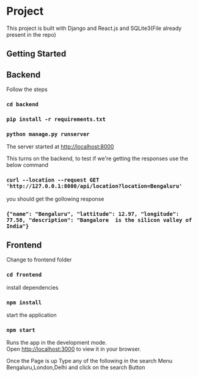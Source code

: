 # Project 
This project is built with Django and React.js and SQLite3(File already present in the repo) 

## Getting Started

## Backend
Follow the steps
### `cd backend`
### `pip install -r requirements.txt`
### `python manage.py runserver`

The server started at [http://localhost:8000](http://localhost:8000)

This turns on the backend, to test if we're getting the responses use the below command

### `curl --location --request GET 'http://127.0.0.1:8000/api/location?location=Bengaluru'`

you should get the gollowing response

### `{"name": "Bengaluru", "lattitude": 12.97, "longitude": 77.58, "description": "Bangalore  is the silicon valley of India"}`

## Frontend 

Change to frontend folder
### `cd frontend`
install dependencies
### `npm install`
start the application
### `npm start`

Runs the app in the development mode.\
Open [http://localhost:3000](http://localhost:3000) to view it in your browser.

Once the Page is up Type any of the following in the search Menu Bengaluru,London,Delhi and click on the search Button
